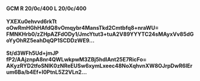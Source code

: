 #### GCM R 20/0c/400 L 20/0c/400
**YXEXu0ehvvd6rkTt**<br/>**oOwRmHGhHAfdQ8vOmqybr4MansTkd2Cmtbfq8+nraWU=**<br/>**FMNKHrb0/zZHpAZFdODy1/JmcYtut3+tuA2V89YYYTC24sMAyxVv85dGoYyOhRZ5eahDqQP1SCDDzWE9...**<br/><br/>
**St/d3WFh5Ud+jmJP**<br/>**fP2/AAjznpA8nr4QWLwkpwM3ZBj5hdIAnt25E7RicFo=**<br/>**AKyzRYD2tfoSNlK0zNReEUSw6xymLxeec48NoXqhvnXW8OJrpDwR6lErum6Ba/b4Ef+I0PtnL5Z2VLn2...**